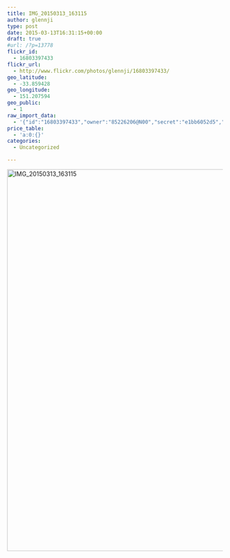 ```yaml
---
title: IMG_20150313_163115
author: glennji
type: post
date: 2015-03-13T16:31:15+00:00
draft: true
#url: /?p=13778
flickr_id:
  - 16803397433
flickr_url:
  - http://www.flickr.com/photos/glennji/16803397433/
geo_latitude:
  - -33.859428
geo_longitude:
  - 151.207594
geo_public:
  - 1
raw_import_data:
  - '{"id":"16803397433","owner":"85226206@N00","secret":"e1bb6052d5","server":"7734","farm":8,"title":"IMG_20150313_163115","ispublic":0,"isfriend":0,"isfamily":0,"description":{"_content":""},"dateupload":"1431087785","lastupdate":"1431087794","datetaken":"2015-03-13 16:31:15","datetakengranularity":"0","datetakenunknown":"0","ownername":"glennji","tags":"","machine_tags":"","originalsecret":"02957d1cd6","originalformat":"jpg","latitude":"-33.859428","longitude":"151.207594","accuracy":"16","context":0,"place_id":"uyU97kpTVLseY.4z4g","woeid":"26198434","geo_is_family":0,"geo_is_friend":0,"geo_is_contact":0,"geo_is_public":0,"media":"photo","media_status":"ready","url_o":"https://farm8.staticflickr.com/7734/16803397433_02957d1cd6_o.jpg","height_o":"4208","width_o":"3120"}'
price_table:
  - 'a:0:{}'
categories:
  - Uncategorized

---
```

<p class="flickr-image">
  <a href="http://www.flickr.com/photos/glennji/16803397433/" class="flickr-link"><img src="/wp-content/uploads/2015/03/16803397433_02957d1cd6_o-759x1024.jpg" width="660" height="890" alt="IMG_20150313_163115" class="keyring-img" /></a>
</p>
